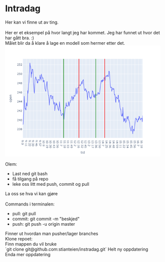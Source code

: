 # Intradag
Her kan vi finne ut av ting.<br><br>
Her er et eksempel på hvor langt jeg har kommet. Jeg har funnet ut hvor det har gått bra. :)<br>
Målet blir da å klare å lage en modell som hermer etter det.
![alt text](images/eksempel.png)



Olem:
<ul>
	<li> Last ned git bash
	<li> få tilgang på repo
	<li> leke oss litt med push, commit og pull
</ul>
La oss se hva vi kan gjøre
<br><br>
Commands i terminalen:
<ul>
	<li> pull: git pull
	<li> commit: git commit -m "beskjed"
	<li> push: git push -u origin master
</ul>
Finner ut hvordan man pusher/lager branches<br>
Klone repoet:<br>
Finn mappen du vil bruke<br>
`git clone git@github.com:stianteien/instradag.git`
Helt ny oppdatering<br>
Enda mer oppdatering